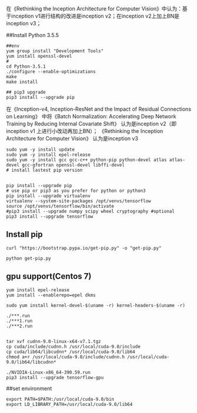 
在《Rethinking the Inception Architecture for Computer Vision》中认为：基于inception v1进行结构的改进是inception v2；在inception v2上加上BN是inception v3；

##Install Python 3.5.5

 ```
 ##env
 yum group install "Development Tools"
 yum install openssl-devel
 #
cd Python-3.5.1
./configure --enable-optimizations
make
make install

## pip3 upgrade
pip3 install --upgrade pip
 ```
 

在《Inception-v4, Inception-ResNet and the Impact of Residual Connections on Learning》
中将《Batch Normalization: Accelerating Deep Network Training by Reducing Internal Covariate Shift》
认为是inception v2（即inception v1 上进行小改动再加上BN）；
《Rethinking the Inception Architecture for Computer Vision》
认为是inception v3


```
sudo yum -y install update
sudo yum -y install epel-release
sudo yum -y install gcc gcc-c++ python-pip python-devel atlas atlas-devel gcc-gfortran openssl-devel libffi-devel
# install lastest pip version


pip install --upgrade pip
# use pip or pip3 as you prefer for python or python3
pip install --upgrade virtualenv
virtualenv --system-site-packages /opt/venvs/tensorflow
source /opt/venvs/tensorflow/bin/activate
#pip3 install --upgrade numpy scipy wheel cryptography #optional
pip3 install --upgrade tensorflow
```

## Install pip

```
curl "https://bootstrap.pypa.io/get-pip.py" -o "get-pip.py"

python get-pip.py
```

## gpu support(Centos 7)
```
yum install epel-release
yum install --enablerepo=epel dkms

sudo yum install kernel-devel-$(uname -r) kernel-headers-$(uname -r)

./***.run
./***1.run
./***2.run


tar xvf cudnn-9.0-linux-x64-v7.1.tgz
cp cuda/include/cudnn.h /usr/local/cuda-9.0/include
cp cuda/lib64/libcudnn* /usr/local/cuda-9.0/lib64
chmod a+r /usr/local/cuda-9.0/include/cudnn.h /usr/local/cuda-9.0/lib64/libcudnn*

./NVIDIA-Linux-x86_64-390.59.run
pip3 install --upgrade tensorflow-gpu

```


##set environment


```
export PATH=$PATH:/usr/local/cuda-9.0/bin
export LD_LIBRARY_PATH=/usr/local/cuda-9.0/lib64
```



